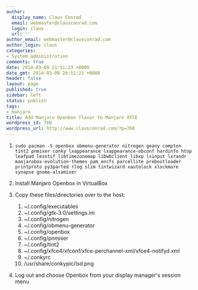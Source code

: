 ```yaml
---
author:
  display_name: Claus Conrad
  email: webmaster@clausconrad.com
  login: claus
  url: ''
author_email: webmaster@clausconrad.com
author_login: claus
categories:
- System administration
comments: true
date: 2014-03-09 21:51:23 +0000
date_gmt: 2014-03-09 20:51:23 +0000
header: false
layout: page
published: true
sidebar: left
status: publish
tags:
- manjaro
title: Add Manjaro Openbox flavor to Manjaro XFCE
wordpress_id: 760
wordpress_url: http://www.clausconrad.com/?p=760
---
```

1. `sudo pacman -S openbox obmenu-generator nitrogen geany compton tint2 pnmixer conky lxappearance lxappearance-obconf hardinfo htop leafpad lesstif libtimezonemap libwbclient libxp lxinput lxrandr manjarobox-evolution-themes pam_encfs parcellite prebootloader printproto py3parted rlog slim tintwizard xautolock xlockmore synapse gnome-alsamixer`

2. Install Manjaro Openbox in VirtualBox

3. Copy these files/directories over to the host:
   1. ~/.config/executables
   2. ~/.config/gtk-3.0/settings.ini
   3. ~/.config/nitrogen
   4. ~/.config/obmenu-generator
   5. ~/.config/openbox
   6. ~/.config/pnmixer
   7. ~/.config/tint2
   8. ~/.config/xfce4/xfconf/xfce-perchannel-xml/xfce4-notifyd.xml
   9. ~/.conkyrc
   10. /usr/share/conkypic/lsd.png  

4. Log out and choose Openbox from your display manager's session menu

